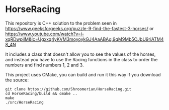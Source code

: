# HorseRacing

This repository is C++ solution to the problem seen in https://www.geeksforgeeks.org/puzzle-9-find-the-fastest-3-horses/
or https://www.youtube.com/watch?v=i-xqRDwpilM&lc=Ugxxq4yKVM3moyoykGJ4AaABAg.9qM9Mb5CJbU9riATM48_4N

It includes a class that doesn't allow you to see the values of the horses, and instead you have to use the Racing
functions in the class to order the numbers and find numbers 1, 2 and 3.

This project uses CMake, you can build and run it this way if you download the source:

```
git clone https://github.com/Shroomerian/HorseRacing.git
cd HorseRacing/build && cmake ..
make
./src/HorseRacing
```
